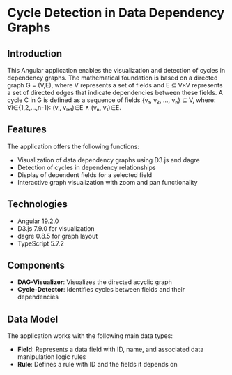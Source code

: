 # Cycle Detection in Data Dependency Graphs

## Introduction

This Angular application enables the visualization and detection of cycles in dependency graphs. The mathematical foundation is based on a directed graph G = (V,E), where V represents a set of fields and E ⊆ V×V represents a set of directed edges that indicate dependencies between these fields. A cycle C in G is defined as a sequence of fields {v₁, v₂, ..., vₙ} ⊆ V, where: ∀i∈{1,2,...,n-1}: (vᵢ, vᵢ₊₁)∈E ∧ (vₙ, v₁)∈E.

## Features

The application offers the following functions:
- Visualization of data dependency graphs using D3.js and dagre
- Detection of cycles in dependency relationships
- Display of dependent fields for a selected field
- Interactive graph visualization with zoom and pan functionality

## Technologies

- Angular 19.2.0
- D3.js 7.9.0 for visualization
- dagre 0.8.5 for graph layout
- TypeScript 5.7.2

## Components

- **DAG-Visualizer**: Visualizes the directed acyclic graph
- **Cycle-Detector**: Identifies cycles between fields and their dependencies

## Data Model

The application works with the following main data types:
- **Field**: Represents a data field with ID, name, and associated data manipulation logic rules
- **Rule**: Defines a rule with ID and the fields it depends on
